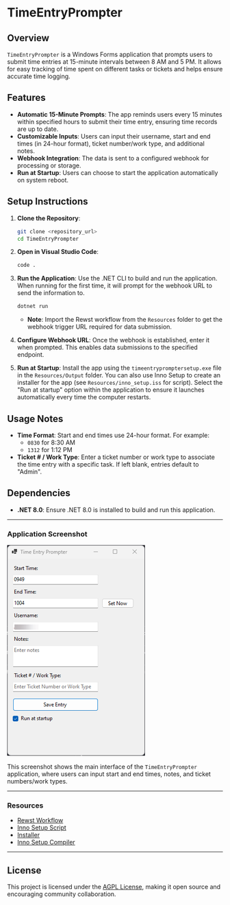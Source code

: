 
# TimeEntryPrompter

## Overview
`TimeEntryPrompter` is a Windows Forms application that prompts users to submit time entries at 15-minute intervals between 8 AM and 5 PM. It allows for easy tracking of time spent on different tasks or tickets and helps ensure accurate time logging.

## Features
- **Automatic 15-Minute Prompts**: The app reminds users every 15 minutes within specified hours to submit their time entry, ensuring time records are up to date.
- **Customizable Inputs**: Users can input their username, start and end times (in 24-hour format), ticket number/work type, and additional notes.
- **Webhook Integration**: The data is sent to a configured webhook for processing or storage.
- **Run at Startup**: Users can choose to start the application automatically on system reboot.

## Setup Instructions
1. **Clone the Repository**:
   ```bash
   git clone <repository_url>
   cd TimeEntryPrompter
   ```

2. **Open in Visual Studio Code**:
   ```bash
   code .
   ```

3. **Run the Application**:
   Use the .NET CLI to build and run the application. When running for the first time, it will prompt for the webhook URL to send the information to.
   ```bash
   dotnet run
   ```
   - **Note**: Import the Rewst workflow from the `Resources` folder to get the webhook trigger URL required for data submission.

4. **Configure Webhook URL**:
   Once the webhook is established, enter it when prompted. This enables data submissions to the specified endpoint.

5. **Run at Startup**:
   Install the app using the `timeentrypromptersetup.exe` file in the `Resources/Output` folder. You can also use Inno Setup to create an installer for the app (see `Resources/inno_setup.iss` for script). Select the "Run at startup" option within the application to ensure it launches automatically every time the computer restarts.

## Usage Notes

- **Time Format**: Start and end times use 24-hour format. For example:
  - `0830` for 8:30 AM
  - `1312` for 1:12 PM
- **Ticket # / Work Type**: Enter a ticket number or work type to associate the time entry with a specific task. If left blank, entries default to "Admin".

## Dependencies
- **.NET 8.0**: Ensure .NET 8.0 is installed to build and run this application.

---

### Application Screenshot
![TimeEntryPrompter UI](screenshot.png)

This screenshot shows the main interface of the `TimeEntryPrompter` application, where users can input start and end times, notes, and ticket numbers/work types.

---

### Resources
- [Rewst Workflow](Resources/workflow-018da325-a5ca-7755-9e8d-02f7d84b997c_20241112_174239.bundle.json)
- [Inno Setup Script](Resources/inno_setup.iss)
- [Installer](Resources/Output/timeentrypromptersetup.exe)
- [Inno Setup Compiler](https://www.jrsoftware.org/isdl.php)

---

## License
This project is licensed under the [AGPL License](LICENSE), making it open source and encouraging community collaboration.